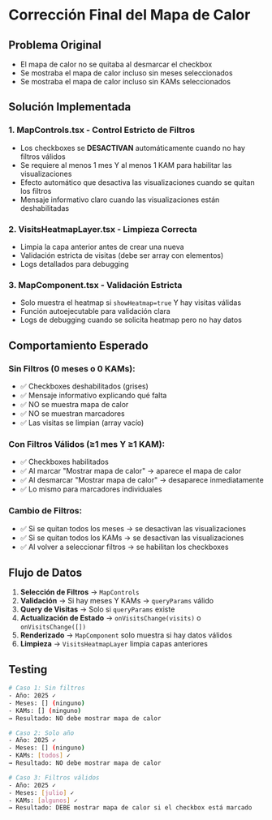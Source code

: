 # Corrección Final del Mapa de Calor

## Problema Original
- El mapa de calor no se quitaba al desmarcar el checkbox
- Se mostraba el mapa de calor incluso sin meses seleccionados
- Se mostraba el mapa de calor incluso sin KAMs seleccionados

## Solución Implementada

### 1. **MapControls.tsx** - Control Estricto de Filtros
- Los checkboxes se **DESACTIVAN** automáticamente cuando no hay filtros válidos
- Se requiere al menos 1 mes Y al menos 1 KAM para habilitar las visualizaciones
- Efecto automático que desactiva las visualizaciones cuando se quitan los filtros
- Mensaje informativo claro cuando las visualizaciones están deshabilitadas

### 2. **VisitsHeatmapLayer.tsx** - Limpieza Correcta
- Limpia la capa anterior antes de crear una nueva
- Validación estricta de visitas (debe ser array con elementos)
- Logs detallados para debugging

### 3. **MapComponent.tsx** - Validación Estricta
- Solo muestra el heatmap si `showHeatmap=true` Y hay visitas válidas
- Función autoejecutable para validación clara
- Logs de debugging cuando se solicita heatmap pero no hay datos

## Comportamiento Esperado

### Sin Filtros (0 meses o 0 KAMs):
- ✅ Checkboxes deshabilitados (grises)
- ✅ Mensaje informativo explicando qué falta
- ✅ NO se muestra mapa de calor
- ✅ NO se muestran marcadores
- ✅ Las visitas se limpian (array vacío)

### Con Filtros Válidos (≥1 mes Y ≥1 KAM):
- ✅ Checkboxes habilitados
- ✅ Al marcar "Mostrar mapa de calor" → aparece el mapa de calor
- ✅ Al desmarcar "Mostrar mapa de calor" → desaparece inmediatamente
- ✅ Lo mismo para marcadores individuales

### Cambio de Filtros:
- ✅ Si se quitan todos los meses → se desactivan las visualizaciones
- ✅ Si se quitan todos los KAMs → se desactivan las visualizaciones
- ✅ Al volver a seleccionar filtros → se habilitan los checkboxes

## Flujo de Datos

1. **Selección de Filtros** → `MapControls`
2. **Validación** → Si hay meses Y KAMs → `queryParams` válido
3. **Query de Visitas** → Solo si `queryParams` existe
4. **Actualización de Estado** → `onVisitsChange(visits)` o `onVisitsChange([])`
5. **Renderizado** → `MapComponent` solo muestra si hay datos válidos
6. **Limpieza** → `VisitsHeatmapLayer` limpia capas anteriores

## Testing

```bash
# Caso 1: Sin filtros
- Año: 2025 ✓
- Meses: [] (ninguno)
- KAMs: [] (ninguno)
→ Resultado: NO debe mostrar mapa de calor

# Caso 2: Solo año
- Año: 2025 ✓
- Meses: [] (ninguno)
- KAMs: [todos] ✓
→ Resultado: NO debe mostrar mapa de calor

# Caso 3: Filtros válidos
- Año: 2025 ✓
- Meses: [julio] ✓
- KAMs: [algunos] ✓
→ Resultado: DEBE mostrar mapa de calor si el checkbox está marcado
```